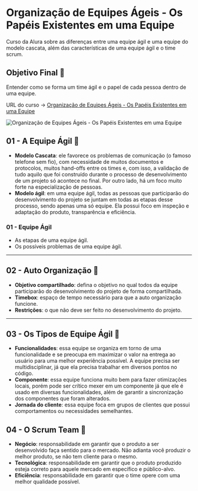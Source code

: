 # Organização de Equipes Ágeis - Os Papéis Existentes em uma Equipe

Curso da Alura sobre as diferenças entre uma equipe ágil e uma equipe do modelo cascata, além das características de uma equipe ágil e o time scrum.

## Objetivo Final &#x1F3AF;

Entender como se forma um time ágil e o papel de cada pessoa dentro de uma equipe.

URL do curso -> [Organização de Equipes Ágeis - Os Papéis Existentes em uma Equipe](https://cursos.alura.com.br/course/organizando-equipes-ageis)

![Organização de Equipes Ágeis - Os Papéis Existentes em uma Equipe](https://www.alura.com.br/assets/api/share/curso-organizando-equipes-ageis.png)

## 01 - A Equipe Ágil &#x1F516;
* **Modelo Cascata**: ele favorece os problemas de comunicação (o famoso telefone sem fio), com necessidade de muitos documentos e protocolos, muitos hand-offs entre os times e, com isso, a validação de tudo aquilo que foi construído durante o processo de desenvolvimento de um projeto só acontece no final. Por outro lado, há um foco muito forte na especialização de pessoas.
* **Modelo ágil**: em uma equipe ágil, todas as pessoas que participarão do desenvolvimento do projeto se juntam em todas as etapas desse processo, sendo apenas uma só equipe. Ela possui foco em inspeção e adaptação do produto, transparência e eficiência.

### 01 - Equipe Ágil
* As etapas de uma equipe ágil.
* Os possíveis problemas de uma equipe ágil.

***

## 02 - Auto Organização &#x1F516;
* **Objetivo compartilhado**: defina o objetivo no qual todos da equipe participarão do desenvolvimento do projeto de forma compartilhada.
* **Timebox**: espaço de tempo necessário para que a auto organização funcione.
* **Restrições**: o que não deve ser feito no desenvolvimento do projeto.

***

## 03 - Os Tipos de Equipe Ágil &#x1F516;
* **Funcionalidades**: essa equipe se organiza em torno de uma funcionalidade e se preocupa em maximizar o valor na entrega ao usuário para uma melhor experiência possível. A equipe precisa ser multidisciplinar, já que ela precisa trabalhar em diversos pontos no código.
* **Componente**: essa equipe funciona muito bem para fazer otimizações locais, porém pode ser crítico mexer em um componente já que ele é usado em diversas funcionalidades, além de garantir a sincronização dos componentes que foram alterados.
* **Jornada do cliente**: essa equipe foca em grupos de clientes que possui comportamentos ou necessidades semelhantes.

## 04 - O Scrum Team &#x1F516;
* **Negócio**: responsabilidade em garantir que o produto a ser desenvolvido faça sentido para o mercado. Não adianta você produzir o melhor produto, se não tem cliente para o mesmo.
* **Tecnológica**: responsabilidade em garantir que o produto produzido esteja correto para aquele mercado em específico e público-alvo.
* **Eficiência**: responsabilidade em garantir que o time opere com uma melhor qualidade possível.